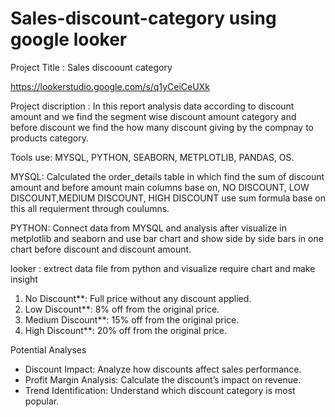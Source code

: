 # Sales-discount-category using google looker
Project Title : Sales discoount category 

https://lookerstudio.google.com/s/q1yCeiCeUXk

Project discription : In this report analysis data according to discount amount and we find the segment wise discount amount category 
and before discount we find the how many discount giving by the compnay to products category.

Tools use: MYSQL, PYTHON, SEABORN, METPLOTLIB, PANDAS, OS.

MYSQL: Calculated the order_details table in which find the sum of discount amount and before amount main columns base on, NO DISCOUNT, LOW DISCOUNT,MEDIUM DISCOUNT, HIGH DISCOUNT
use sum formula base on this all requierment through coulumns.
 
PYTHON: Connect data from MYSQL and analysis after visualize in metplotlib and seaborn and use bar chart and show side by side bars in one chart before discount and discount amount.

looker : extrect data file from python and visualize require chart and make insight 

1. No Discount**: Full price without any discount applied.  
2. Low Discount**: 8% off from the original price.  
3. Medium Discount**: 15% off from the original price.  
4. High Discount**: 20% off from the original price.

Potential Analyses 

- Discount Impact: Analyze how discounts affect sales performance.  
- Profit Margin Analysis: Calculate the discount’s impact on revenue.  
- Trend Identification: Understand which discount category is most popular.
  
